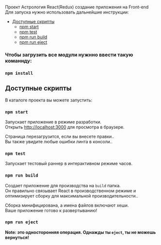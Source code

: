 Проект Астрология React(Redux) создание приложения на Front-end<br>
Для запуска нужно использовать дальнейшие инструкции:
- [Доступные скрипты](#available-scripts)
  - [npm start](#npm-start)
  - [npm test](#npm-test)
  - [npm run build](#npm-run-build)
  - [npm run eject](#npm-run-eject)

### Чтобы загрузить все модули нужнно ввести такую команнду:

### `npm install`


## Доступные скрипты
В каталоге проекта вы можете запустить:
### `npm start`

Запускает приложение в режиме разработки.<br>
Открыть [http://localhost:3000](http://localhost:3000) для просмотра в браузере.

Страница перезагрузится, если вы внесете правки..<br>
Вы также увидите любые ошибки линта в консоли..

### `npm test`

Запускает тестовый раннер в интерактивном режиме часов.<br>

### `npm run build`

Создает приложение для производства на `build` папка.<br>
Он правильно связывает React в производственном режиме и оптимизирует сборку для максимальной производительности..

Сборка минифицирована, а имена файлов включают хеши.<br>
Ваше приложение готово к развертыванию!


### `npm run eject`

**Note: это односторонняя операция. Однажды ты `eject`, ты не можешь вернуться!**
